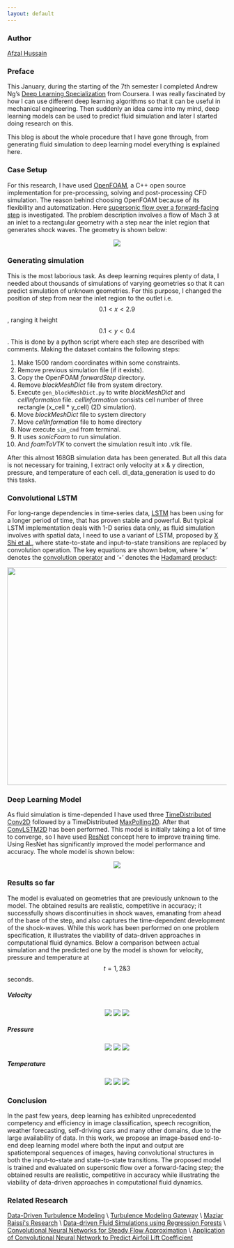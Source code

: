 ```yaml
---
layout: default
---
```


### Author
[Afzal Hussain](https://illusorytime.github.io/)

### Preface
This January, during the starting of the 7th semester I completed Andrew Ng’s [Deep Learning Specialization](https://www.coursera.org/specializations/deep-learning) from Coursera. I was really fascinated by how I can use different deep learning algorithms so that it can be useful in mechanical engineering. Then suddenly an idea came into my mind, deep learning models can be used to predict fluid simulation and later I started doing research on this.

This blog is about the whole procedure that I have gone through, from generating fluid simulation to deep learning model everything is explained here.

### Case Setup
For this research, I have used [OpenFOAM](https://en.wikipedia.org/wiki/OpenFOAM), a C++ open source implementation for pre-processing, solving and post-processing CFD simulation. The reason behind choosing OpenFOAM because of its flexibility and automatization. Here [supersonic flow over a forward-facing step](https://www.openfoam.com/documentation/tutorial-guide/tutorialse6.php) is investigated. The problem description involves a flow of Mach 3 at an inlet to a rectangular geometry with a step near the inlet region that generates shock waves. The geometry is shown below:

<p align="center">
  <img src="assets/geometry.png">
</p>

### Generating simulation 
This is the most laborious task. As deep learning requires plenty of data, I needed about thousands of simulations of varying geometries so that it can predict simulation of unknown geometries. For this purpose, I changed the position of step from near the inlet region to the outlet i.e.  $$0.1 < x < 2.9$$, ranging it height $$0.1 < y < 0.4$$. This is done by a python script where each step are described with comments. Making the dataset contains the following steps:
  1. Make 1500 random coordinates within some constraints.
  2. Remove previous simulation file (if it exists).
  3. Copy the OpenFOAM _forwardStep_ directory.
  4. Remove _blockMeshDict_ file from system directory.
  5. Execute `gen_blockMeshDict.py` to write _blockMeshDict_ and _cellInformation_ file.
     _cellInformation_ consists cell number of three rectangle (x_cell * y_cell) (2D simulation). 
  6. Move _blockMeshDict_ file to system directory
  7. Move _cellInformation_ file to home directory
  8. Now execute `sim_cmd` from terminal. 
  9. It uses _sonicFoam_ to run simulation.
10. And _foamToVTK_ to convert the simulation result into .vtk file.

After this almost 168GB simulation data has been generated. But all this data is not necessary for training, I extract only velocity at x & y direction, pressure, and temperature of each cell. dl_data_generation is used to do this tasks.

### Convolutional LSTM
For long-range dependencies in time-series data, [LSTM](http://colah.github.io/posts/2015-08-Understanding-LSTMs/) has been using for a longer period of time, that has proven stable and powerful. But typical LSTM implementation deals with 1-D series data only, as fluid simulation involves with spatial data, I need to use a variant of LSTM, proposed by [X Shi et al.](https://arxiv.org/abs/1506.04214), where state-to-state and input-to-state transitions are replaced by convolution operation. The key equations are shown below, where ‘∗’ denotes the [convolution operator](https://en.wikipedia.org/wiki/Convolution) and ‘◦’ denotes the [Hadamard product](https://en.wikipedia.org/wiki/Hadamard_product_(matrices)):

<p align="center">
  <img height="500" width="750" src="assets/C-LSTM.png">
</p>

### Deep Learning Model 

As fluid simulation is time-depended I have used three [TimeDistributed](https://keras.io/layers/wrappers/) [Conv2D](https://keras.io/layers/convolutional/#conv2d) followed by a TimeDistributed [MaxPolling2D](https://keras.io/layers/pooling/#maxpooling2d). After that [ConvLSTM2D](https://keras.io/layers/recurrent/#convlstm2d) has been performed. This model is initially taking a lot of time to converge, so I have used [ResNet](https://arxiv.org/abs/1512.03385) concept here to improve training time. Using ResNet has significantly improved the model performance and accuracy. The whole model is shown below:

<p align="center">
  <img src="assets/my_model.png">
</p>

### Results so far

The model is evaluated on geometries that are previously unknown to the model. The obtained results are realistic, competitive in accuracy; it successfully shows discontinuities in shock waves, emanating from ahead of the base of the step, and also captures the time-dependent development of the shock-waves. While this work has been performed on one problem specification, it illustrates the viability of data-driven approaches in computational fluid dynamics. Below a comparison between actual simulation and the predicted one by the model is shown for velocity, pressure and temperature at $$t = 1, 2 \& 3$$ seconds.

##### Velocity

<p align="center">
  <img src="assets/plots/U/1s.png">
  <img src="assets/plots/U/3s.png">
  <img src="assets/plots/U/5s.png">
</p>

##### Pressure

<p align="center">
  <img src="assets/plots/p/1s.png">
  <img src="assets/plots/p/3s.png">
  <img src="assets/plots/p/5s.png">
</p>

##### Temperature

<p align="center">
  <img src="assets/plots/T/1s.png">
  <img src="assets/plots/T/3s.png">
  <img src="assets/plots/T/5s.png">
</p>

### Conclusion

In the past few years, deep learning has exhibited unprecedented competency and efficiency in image classification, speech recognition, weather forecasting, self-driving cars and many other domains, due to the large availability of data. In this work, we propose an image-based end-to-end deep learning model where both the input and output are spatiotemporal sequences of images, having convolutional structures in both the input-to-state and state-to-state transitions. The proposed model is trained and evaluated on supersonic flow over a forward-facing step; the obtained results are realistic, competitive in accuracy while illustrating the viability of data-driven approaches in computational fluid dynamics.

### Related Research

[Data-Driven Turbulence Modeling](https://www.aoe.vt.edu/people/faculty/xiaoheng/personal-page/research/data.html) \\
[Turbulence Modeling Gateway](http://turbgate.engin.umich.edu/publications/) \\
[Maziar Raissi's Research](http://www.dam.brown.edu/people/mraissi/research/) \\
[Data-driven Fluid Simulations using Regression Forests](https://www.inf.ethz.ch/personal/ladickyl/fluid_sigasia15.pdf) \\
[Convolutional Neural Networks for Steady Flow Approximation](https://autodeskresearch.com/sites/default/files/ADSK-KDD2016.pdf) \\
[Application of Convolutional Neural Network to Predict Airfoil Lift Coefficient](https://pdfs.semanticscholar.org/ef39/ed630a8fca2e33fb2253e2a9faf4e3ad391d.pdf)
